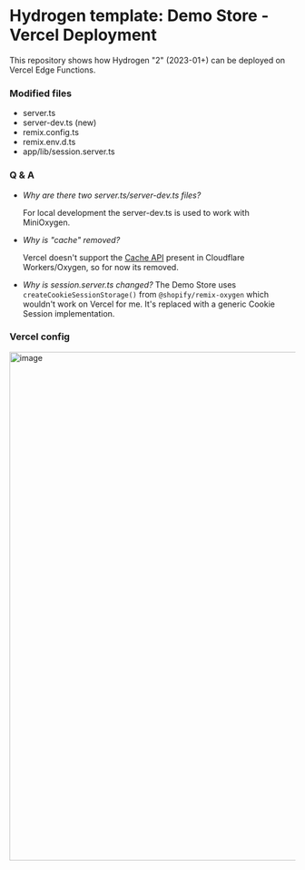 # Hydrogen template: Demo Store - Vercel Deployment

This repository shows how Hydrogen "2" (2023-01+) can be deployed on Vercel Edge Functions.

### Modified files
* server.ts
* server-dev.ts (new)
* remix.config.ts
* remix.env.d.ts
* app/lib/session.server.ts

### Q & A

* *Why are there two server.ts/server-dev.ts files?*
  
  For local development the server-dev.ts is used to work with MiniOxygen.
* *Why is "cache" removed?*
  
  Vercel doesn't support the [Cache API](https://developer.mozilla.org/en-US/docs/Web/API/Cache) present in Cloudflare Workers/Oxygen, so for now its removed.
* *Why is session.server.ts changed?*
  The Demo Store uses `createCookieSessionStorage()` from `@shopify/remix-oxygen` which wouldn't work on Vercel for me. It's replaced with a generic Cookie Session implementation.

### Vercel config
<img width="897" alt="image" src="https://user-images.githubusercontent.com/6160707/221168621-be8cf59e-b71a-43cb-87be-bd5069399ff9.png">
